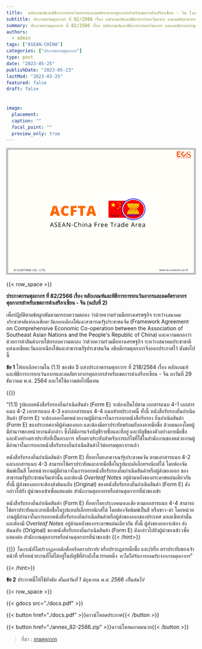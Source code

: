 ```yaml
---
title: 	หลักเกณฑ์และพิธีการการยกเว้นอากรและลดอัตราอากรศุลกากรสำหรับเขตการค้าเสรีอาเซียน - จีน (ฉบับที่ 2)
subtitle: ประกาศกรมศุลกากร ที่ 82/2566 เรื่อง หลักเกณฑ์และพิธีการการยกเว้นอากร และลดอัตราอากรศุลกากรสำหรับเขตการค้าเสรีอาเซียน - จีน (ฉบับที่ 2)
summary: ประกาศกรมศุลกากร ที่ 82/2566 เรื่อง หลักเกณฑ์และพิธีการการยกเว้นอากร และลดอัตราอากรศุลกากรสำหรับเขตการค้าเสรีอาเซียน - จีน (ฉบับที่ 2)
authors:
  - admin
tags: ["ASEAN-CHINA"]
categories: ["ประกาศกรมศุลกากร"]
type: post
date: "2023-05-25"
publishDate: "2023-05-23"
lastMod: "2023-03-25"
featured: false
draft: false


image:
  placement:
  caption: ""
  focal_point: ""
  preview_only: true
---
```


![](featured.png)

{{< row_space >}}

**ประกาศกรมศุลกากร ที่ 82/2566 เรื่อง หลักเกณฑ์และพิธีการการยกเว้นอากรและลดอัตราอากรศุลกากรสำหรับเขตการค้าเสรีอาเซียน - จีน (ฉบับที่ 2)** 

เพื่อปฏิบัติตามข้อผูกพันตามกรอบความตกลง ว่าด้วยความร่วมมือทางเศรษฐกิจ ระหว่าง*สมาคมประชาชาติแห่งเอเชียตะวันออกเฉียงใต้และสาธารณรัฐประชาชนจีน* (Framework Agreement on Comprehensive Economic Co-operation between the Association of Southeast Asian Nations and the People's Republic of China) และความตกลงว่าด้วยการค้าสินค้าภายใต้กรอบความตกลง ว่าด้วยความร่วมมือทางเศรษฐกิจ ระหว่างสมาคมประชาชาติแห่งเอเชียตะวันออกเฉียงใต้และสาธารณรัฐประชาชนจีน  อธิบดีกรมศุลกากรจึงออกประกาศไว้ ดังต่อไปนี้

**ข้อ 1** ให้ยกเลิกความใน (1.1) ของข้อ 5 แห่งประกาศกรมศุลกากร ที่ 218/2564 เรื่อง หลักเกณฑ์และพิธีการการยกเว้นอากรและลดอัตราอากรศุลกากรสําหรับเขตการค้าเสรีอาเซียน - จีน ลงวันที่ 29 ธันวาคม พ.ศ. 2564 และให้ใช้ความต่อไปนี้แทน

{{<hint success>}}

“(1.1) รูปแบบหนังสือรับรองถิ่นกําเนิดสินค้า (Form E) จะต้องเป็นไปตาม เอกสารแนบ 4-1 เอกสารแนบ 4-2 เอกสารแนบ 4-3 และเอกสารแนบ 4-4 แนบท้ายประกาศนี้ ทั้งนี้ หนังสือรับรองถิ่นกําเนิดสินค้า (Form E) จะต้องออกโดยหน่วยงานผู้มีอํานาจในการออกหนังสือรับรอง ถิ่นกําเนิดสินค้า (Form E) ของประเทศภาคีผู้ส่งของออก และต้องมีตราประทับพร้อมกับลงลายมือชื่อ ด้วยตนเองโดยผู้มีอํานาจของหน่วยงานดังกล่าว ซึ่งได้มีการแจ้งบัญชีรายชื่อและที่อยู่ และบัญชีของตัวอย่างลายมือชื่อ และตัวอย่างตราประทับที่เป็นทางการ หรือตราประทับสําหรับการแก้ไขที่ใช้ในสํานักงานของหน่วยงานผู้มีอํานาจในการออกหนังสือรับรองถิ่นกําเนิดสินค้าไว้ต่อกรมศุลกากรแล้ว


หนังสือรับรองถิ่นกําเนิดสินค้า (Form E) ที่ออกโดย*สาธารณรัฐประชาชนจีน* ตามเอกสารแนบ 4-2 และเอกสารแนบ 4-3 สามารถใช้ตราประทับและลายมือชื่อในรูปแบบอิเล็กทรอนิกส์ได้ โดยต้องจัดพิมพ์เป็นสี โดยหน่วยงานผู้มีอํานาจในการออกหนังสือรับรองถิ่นกําเนิดสินค้าหรือผู้ส่งของออก ของสาธารณรัฐประชาชนจีนเท่านั้น และต้องมี *Overleaf Notes* อยู่ด้านหลังของกระดาษแผ่นเดียวกัน ทั้งนี้ ผู้ส่งของออกจะต้องส่งต้นฉบับ (Original) ของหนังสือรับรองถิ่นกําเนิดสินค้า (Form E) ดังกล่าวไปยัง ผู้นําของเข้าเพื่อแสดงต่อ สํานักงานศุลกากรหรือด่านศุลกากรที่นําของเข้า

หนังสือรับรองถิ่นกําเนิดสินค้า (Form E) ที่ออกโดย*ประเทศมาเลเซีย* ตามเอกสารแนบ 4-4 สามารถใช้ตราประทับและลายมือชื่อในรูปแบบอิเล็กทรอนิกส์ได้ โดยต้องจัดพิมพ์เป็นสี หรือขาว-ดํา โดยหน่วยงานผู้มีอํานาจในการออกหนังสือรับรองถิ่นกําเนิดสินค้าหรือผู้ส่งของออกของประเทศ มาเลเซียเท่านั้น และต้องมี *Overleaf Notes* อยู่ด้านหลังของกระดาษแผ่นเดียวกัน ทั้งนี้ ผู้ส่งของออกจะต้อง ส่งต้นฉบับ (Original) ของหนังสือรับรองถิ่นกําเนิดสินค้า (Form E) ดังกล่าวไปยังผู้นําของเข้า เพื่อแสดงต่อ สํานักงานศุลกากรหรือด่านศุลกากรที่นําของเข้า
{{< /hint>}}

{{<hint danger>}}
*ในกรณีที่ไม่ปรากฏลายมือชื่อหรือตราประทับ* หรือปรากฏลายมือชื่อ และ/หรือ ตราประทับของเจ้าหน้าที่ หรือหน่วยงานที่ไม่ได้อยู่ในบัญชีที่อ้างถึงในวรรคหนึ่ง *จะไม่ได้รับการยอมรับจากกรมศุลกากร*”

{{< /hint>}}

**ข้อ 2** ประกาศนี้ให้ใช้บังคับ *ตั้งแต่วันที่ 1 มิถุนายน พ.ศ. 2566 เป็นต้นไป*

{{< row_space >}}

{{< gdocs src="./docs.pdf" >}}


{{< button href="./docs.pdf" >}}ดาวน์โหลดประกาศ{{< /button >}}



{{< button href="./annex_82-2566.zip" >}}ดาวน์โหลดภาคผนวก{{< /button >}}

> ที่มา : [กรมศุลกากร](https://www.customs.go.th/cont_strc_download_with_docno_date.php?lang=th&top_menu=menu_homepage&current_id=14232932414b505e4f464b4b464b47)
